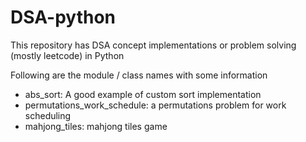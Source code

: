 # DSA-python

This repository has DSA concept implementations or problem solving (mostly leetcode) in Python

Following are the module / class names with some information
- abs_sort: A good example of custom sort implementation
- permutations_work_schedule: a permutations problem for work scheduling
- mahjong_tiles: mahjong tiles game